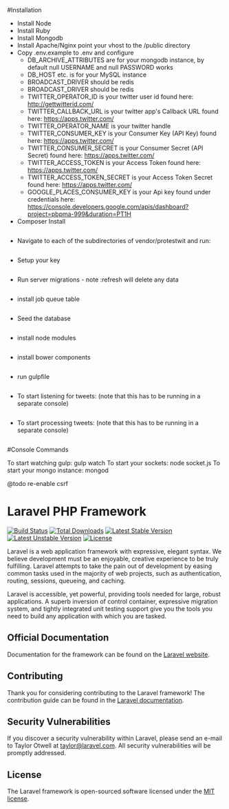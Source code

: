 
#Installation
* Install Node
* Install Ruby
* Install Mongodb
* Install Apache/Nginx point your vhost to the /public directory
* Copy .env.example to .env and configure
    * DB_ARCHIVE_ATTRIBUTES are for your mongodb instance, by default null USERNAME and null PASSWORD works
    * DB_HOST etc. is for your MySQL instance
    * BROADCAST_DRIVER should be redis
    * BROADCAST_DRIVER should be redis
    * TWITTER_OPERATOR_ID is your twitter user id found here: http://gettwitterid.com/
    * TWITTER_CALLBACK_URL is your twitter app's Callback URL found here: https://apps.twitter.com/
    * TWITTER_OPERATOR_NAME is your twitter handle
    * TWITTER_CONSUMER_KEY is your Consumer Key (API Key) found here: https://apps.twitter.com/
    * TWITTER_CONSUMER_SECRET is your Consumer Secret (API Secret) found here: https://apps.twitter.com/
    * TWITTER_ACCESS_TOKEN is your Access Token found here: https://apps.twitter.com/
    * TWITTER_ACCESS_TOKEN_SECRET is your Access Token Secret found here: https://apps.twitter.com/
    * GOOGLE_PLACES_CONSUMER_KEY is your Api key found under credentials here: https://console.developers.google.com/apis/dashboard?project=pbpma-999&duration=PT1H
* Composer Install
```composer install
```
* Navigate to each of the subdirectories of vendor/protestwit and run:
```composer install
```
* Setup your key
```php artisan key:generate
```
* Run server migrations - note :refresh will delete any data
```php artisan migrate:refresh
```
* install job queue table
```php artisan queue:table && php artisan migrate
```
* Seed the database
```php artisan db:seed
```
* install node modules
```npm install
```
* install bower components
```bower install
```
* run gulpfile
```gulp
```
* To start listening for tweets: (note that this has to be running in a separate console)
```php artisan connect_group_tweet_listeners
```
* To start processing tweets: (note that this has to be running in a separate console)
```php artisan queue:listen
```
















#Console Commands

To start watching gulp: gulp watch
To start your sockets: node socket.js
To start your mongo instance: mongod




@todo re-enable csrf

# Laravel PHP Framework

[![Build Status](https://travis-ci.org/laravel/framework.svg)](https://travis-ci.org/laravel/framework)
[![Total Downloads](https://poser.pugx.org/laravel/framework/d/total.svg)](https://packagist.org/packages/laravel/framework)
[![Latest Stable Version](https://poser.pugx.org/laravel/framework/v/stable.svg)](https://packagist.org/packages/laravel/framework)
[![Latest Unstable Version](https://poser.pugx.org/laravel/framework/v/unstable.svg)](https://packagist.org/packages/laravel/framework)
[![License](https://poser.pugx.org/laravel/framework/license.svg)](https://packagist.org/packages/laravel/framework)

Laravel is a web application framework with expressive, elegant syntax. We believe development must be an enjoyable, creative experience to be truly fulfilling. Laravel attempts to take the pain out of development by easing common tasks used in the majority of web projects, such as authentication, routing, sessions, queueing, and caching.

Laravel is accessible, yet powerful, providing tools needed for large, robust applications. A superb inversion of control container, expressive migration system, and tightly integrated unit testing support give you the tools you need to build any application with which you are tasked.

## Official Documentation

Documentation for the framework can be found on the [Laravel website](http://laravel.com/docs).

## Contributing

Thank you for considering contributing to the Laravel framework! The contribution guide can be found in the [Laravel documentation](http://laravel.com/docs/contributions).

## Security Vulnerabilities

If you discover a security vulnerability within Laravel, please send an e-mail to Taylor Otwell at taylor@laravel.com. All security vulnerabilities will be promptly addressed.

## License

The Laravel framework is open-sourced software licensed under the [MIT license](http://opensource.org/licenses/MIT).
